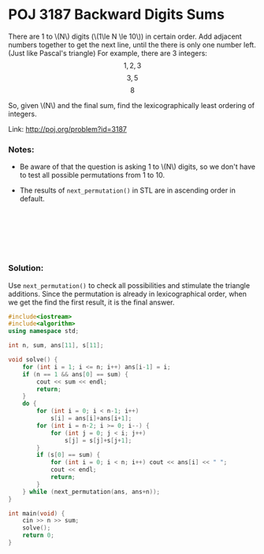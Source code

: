 # POJ 3187 Backward Digits Sums


There are 1 to \\(N\\) digits (\\(1\le N \le 10\\)) in certain order. Add adjacent numbers together to get the next line, until the there is only one number left.(Just like Pascal's triangle)
For example, there are 3 integers:
$$ 1, 2, 3 $$
$$ 3, 5 $$
$$ 8 $$

So, given \\(N\\) and the final sum, find the lexicographically least ordering of integers.

Link: http://poj.org/problem?id=3187

### Notes:
- Be aware of that the question is asking 1 to \\(N\\) digits, so we don't have to test all possible permutations from 1 to 10.

- The results of `next_permutation()` in STL are in ascending order in default.

<br>
<br>
<br>
<br>
<br>

### Solution:
Use `next_permutation()` to check all possibilities and stimulate the triangle additions. Since the permutation is already in lexicographical order, when we get the find the first result, it is the final answer.


```cpp
#include<iostream>
#include<algorithm>
using namespace std;

int n, sum, ans[11], s[11];

void solve() {
	for (int i = 1; i <= n; i++) ans[i-1] = i;
	if (n == 1 && ans[0] == sum) {
		cout << sum << endl;
		return;
	}
	do {
		for (int i = 0; i < n-1; i++)
			s[i] = ans[i]+ans[i+1];
		for (int i = n-2; i >= 0; i--) {
			for (int j = 0; j < i; j++)
				s[j] = s[j]+s[j+1];
		}
		if (s[0] == sum) {
			for (int i = 0; i < n; i++) cout << ans[i] << " ";
			cout << endl;
			return;
		}
	} while (next_permutation(ans, ans+n));
}

int main(void) {
	cin >> n >> sum;
	solve();
	return 0;
}
```

